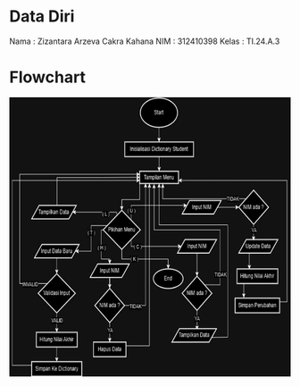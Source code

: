 # Data Diri
 
 Nama   : Zizantara Arzeva Cakra Kahana
 NIM    : 312410398
 Kelas  : TI.24.A.3

# Flowchart

<img src="flowchart.jpg" widht=500 height=500>